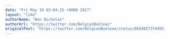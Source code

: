 ```yaml
---
date: "Fri May 19 03:04:25 +0000 2017"
layout: "like"
authorName: "Ben Nicholas"
authorUrl: "https://twitter.com/BelgianBoolean"
originalPost: "https://twitter.com/BelgianBoolean/status/865402737449517057"
---
```

